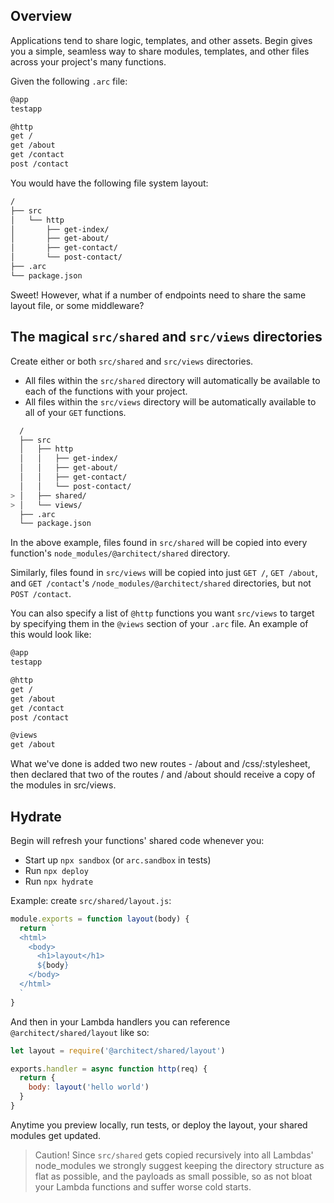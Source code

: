 ## Overview

Applications tend to share logic, templates, and other assets. Begin gives you a simple, seamless way to share modules, templates, and other files across your project's many functions.

Given the following `.arc` file:

```bash
@app
testapp

@http
get /
get /about
get /contact
post /contact
```

You would have the following file system layout:

```bash
/
├── src
│   └── http
│       ├── get-index/
│       ├── get-about/
│       ├── get-contact/
│       └── post-contact/
├── .arc
└── package.json
```

Sweet! However, what if a number of endpoints need to share the same layout file, or some middleware?


## The magical `src/shared` and `src/views` directories

Create either or both `src/shared` and `src/views` directories. 

- All files within the `src/shared` directory will automatically be available to each of the functions with your project. 
- All files within the `src/views` directory will be automatically available to all of your `GET` functions.

```bash
  /
  ├── src
  │   ├── http
  │   │   ├── get-index/
  │   │   ├── get-about/
  │   │   ├── get-contact/
  │   │   └── post-contact/
> │   ├── shared/
> │   └── views/
  ├── .arc
  └── package.json
```

In the above example, files found in `src/shared` will be copied into every function's `node_modules/@architect/shared` directory.

Similarly, files found in `src/views` will be copied into just `GET /`, `GET /about`, and `GET /contact`'s `/node_modules/@architect/shared` directories, but not `POST /contact`.

You can also specify a list of `@http` functions you want `src/views` to target by specifying them in the `@views` section of your `.arc` file. An example of this would look like:

```bash
@app
testapp

@http
get /
get /about
get /contact
post /contact

@views
get /about
```

What we've done is added two new routes - /about and /css/:stylesheet, then declared that two of the routes / and /about should receive a copy of the modules in src/views.

## Hydrate

Begin will refresh your functions' shared code whenever you:

- Start up `npx sandbox` (or `arc.sandbox` in tests)
- Run `npx deploy`
- Run `npx hydrate`

Example: create `src/shared/layout.js`:

```javascript
module.exports = function layout(body) {
  return `
  <html>
    <body>
      <h1>layout</h1>
      ${body}
    </body>
  </html>
  `
}
```

And then in your Lambda handlers you can reference `@architect/shared/layout` like so:

```javascript
let layout = require('@architect/shared/layout')

exports.handler = async function http(req) {
  return {
    body: layout('hello world')
  }
}
```

Anytime you preview locally, run tests, or deploy the layout, your shared modules get updated. 

> Caution! Since `src/shared` gets copied recursively into all Lambdas' node_modules we strongly suggest keeping the directory structure as flat as possible, and the payloads as small possible, so as not bloat your Lambda functions and suffer worse cold starts.



